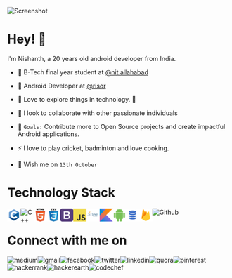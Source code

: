 ![Screenshot](https://media-exp1.licdn.com/dms/image/C5616AQFV7S6-YssLZg/profile-displaybackgroundimage-shrink_350_1400/0/1627703020800?e=1643241600&v=beta&t=oS2kPpJQM3MpWwVZvlXhklNywYNloNKW2qzfAWJFiTs
)
<h1> Hey! 👋</h1>

I'm Nishanth, a 20 years old android developer from India.

* :school: B-Tech final year student at [@nit allahabad](http://mnnit.ac.in/)

* :office: Android Developer at [@risor](https://www.risor.com)

* 🌱 Love to explore things in technology. 🤣

* 👯 I look to collaborate with other passionate individuals

* 🥅 ```Goals:``` Contribute more to Open Source projects and create impactful Android applications.

* ⚡ I love to play cricket, badminton and love cooking.

* :birthday: Wish me on ```13th October```

<h1> Technology Stack</h1>
<img align="left" alt="C" width="30px" src="https://raw.githubusercontent.com/github/explore/f3e22f0dca2be955676bc70d6214b95b13354ee8/topics/c/c.png" />
<img align="left" alt="C++" width="30px" src="https://e7.pngegg.com/pngimages/46/626/png-clipart-c-logo-the-c-programming-language-computer-icons-computer-programming-source-code-programming-miscellaneous-template.png" />
<img align="left" alt="HTML" width="30px" src="https://raw.githubusercontent.com/github/explore/80688e429a7d4ef2fca1e82350fe8e3517d3494d/topics/html/html.png" />
<img align="left" alt="CSS" width="30px" src="https://raw.githubusercontent.com/github/explore/80688e429a7d4ef2fca1e82350fe8e3517d3494d/topics/css/css.png" />
<img align="left" alt="Bootstrap" width="30px" src="https://raw.githubusercontent.com/github/explore/80688e429a7d4ef2fca1e82350fe8e3517d3494d/topics/bootstrap/bootstrap.png" />
<img align="left" alt="JS" width="30px" src="https://raw.githubusercontent.com/github/explore/80688e429a7d4ef2fca1e82350fe8e3517d3494d/topics/javascript/javascript.png" />
<img align="left" alt="Java" width="30px" src="https://raw.githubusercontent.com/github/explore/80688e429a7d4ef2fca1e82350fe8e3517d3494d/topics/java/java.png" />
<img align="left" alt="Kotlin" width="30px" src="https://raw.githubusercontent.com/github/explore/80688e429a7d4ef2fca1e82350fe8e3517d3494d/topics/kotlin/kotlin.png" />
<img align="left" alt="Android Studio" width="30px" src="https://raw.githubusercontent.com/github/explore/80688e429a7d4ef2fca1e82350fe8e3517d3494d/topics/android/android.png" />
<img align="left" alt="SQL" width="30px" src="https://raw.githubusercontent.com/github/explore/80688e429a7d4ef2fca1e82350fe8e3517d3494d/topics/sql/sql.png" />
<img align="left" alt="Firebase" width="30px" src="https://raw.githubusercontent.com/github/explore/80688e429a7d4ef2fca1e82350fe8e3517d3494d/topics/firebase/firebase.png" />
<img  alt="Github" width="30px" src="https://pbs.twimg.com/profile_images/1414990564408262661/r6YemvF9_400x400.jpg"/>


<h1> Connect with me on</h1>
<img  align="left" alt="medium" src="https://img.shields.io/badge/medium-%2312100E.svg?&style=for-the-badge&logo=medium&logoColor=white"/>
<img  align="left" alt="gmail" src="https://img.shields.io/badge/Gmail-D14836?style=for-the-badge&logo=gmail&logoColor=white"/>
<img  align="left" alt="facebook" src="https://img.shields.io/badge/Facebook-1877F2?style=for-the-badge&logo=facebook&logoColor=white"/>
<img  align="left" alt="twitter" src="https://img.shields.io/badge/Twitter-1DA1F2?style=for-the-badge&logo=twitter&logoColor=white"/>
<img  align="left" alt="linkedin" src="https://img.shields.io/badge/LinkedIn-0077B5?style=for-the-badge&logo=linkedin&logoColor=white"/>
<img  align="left" alt="quora" src="https://img.shields.io/badge/Quora-%23B92B27.svg?&style=for-the-badge&logo=Quora&logoColor=white"/>
<img  align="left" alt="pinterest" src="https://img.shields.io/badge/Pinterest-%23E60023.svg?&style=for-the-badge&logo=Pinterest&logoColor=white"/>
<img  align="left" alt="hackerrank" src="https://img.shields.io/badge/-Hackerrank-2EC866?style=for-the-badge&logo=HackerRank&logoColor=white"/>
<img  align="left" alt="hackerearth" src="https://img.shields.io/badge/HackerEarth-%232C3454.svg?&style=for-the-badge&logo=HackerEarth&logoColor=Blue"/>
<img  align="left" alt="codechef" src="https://img.shields.io/badge/Pinterest-%23E60023.svg?&style=for-the-badge&logo=Pinterest&logoColor=white"/>
<img  align="left" alt="leetcode" src="https://img.shields.io/badge/-Hackerrank-2EC866?style=for-the-badge&logo=HackerRank&logoColor=white/>  

